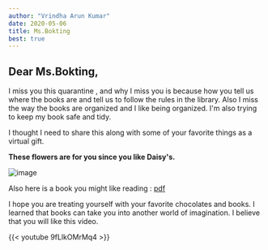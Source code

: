 ```yaml
---
author: "Vrindha Arun Kumar"
date: 2020-05-06
title: Ms.Bokting
best: true
---
```



## Dear Ms.Bokting,
I miss you this quarantine , and why I miss you is because how you tell us where the books are  and  tell us to follow the rules in the library. Also I miss the way the books are organized and I like being organized. I'm  also trying to keep my book safe and tidy.

I thought I need to share this along with some of your favorite things as a virtual gift.

**These flowers are for you since you like Daisy's.**

![image](//img/daisy1.jpg)

Also here is a book you might like reading : [pdf](/doc/the-great-gatsby.pdf)

I hope you are treating yourself with your favorite chocolates and books. I learned that books can take you into another world of imagination. I believe that you will like this video.

{{< youtube 9fLlkOMrMq4 >}}